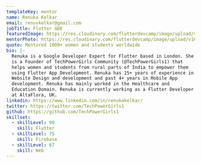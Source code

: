 ```yaml
---
templateKey: mentor
name: Renuka Kelkar
email: renuvkelkar@gmail.com
jobTitle: Flutter GDE
featuredImage: https://res.cloudinary.com/flutterdevcamp/image/upload/v1662221439/flutterdevcamp/mentors/Renuka__Kelkar_org_qkk2ps.webp
mentorPhoto: https://res.cloudinary.com/flutterdevcamp/image/upload/v1662221439/flutterdevcamp/mentors/Renuka__Kelkar_org_qkk2ps.webp
quote: Mentored 1000+ women and students worldwide
bio: |-
  Renuka is a Google Developer Expert for Flutter based in London. She
  is a Founder of TechPowerGirls Community (@TechPowerGirls1) that
  helps women and students from rural parts of India to empower them
  using Flutter App Development. Renuka has 15+ years of experience in
  Website Design and development and past 4+ years in Mobile App
  development. Renuka has mainly worked in the Healthcare and
  Education Domain. Renuka is currently working as a Flutter Developer
  at AltaFlora, UK.
linkedin: https://www.linkedin.com/in/renukakelkar/
twitter: https://twitter.com/TechPowerGirls1
github: https://github.com/TechPowerGirls1
skillset:
  - skillLevel: 90
    skill: Flutter
  - skillLevel: 75
    skill: Firebase
  - skillLevel: 67
    skill: Web
---
```

